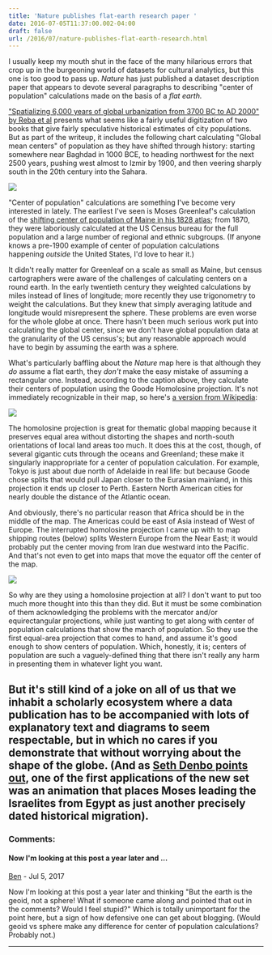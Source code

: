 ```yaml
---
title: 'Nature publishes flat-earth research paper '
date: 2016-07-05T11:37:00.002-04:00
draft: false
url: /2016/07/nature-publishes-flat-earth-research.html
---
```


I usually keep my mouth shut in the face of the many hilarious errors that crop up in the burgeoning world of datasets for cultural analytics, but this one is too good to pass up. _Nature_ has just published a dataset description paper that appears to devote several paragraphs to describing "center of population" calculations made on the basis of a _flat earth._

["Spatializing 6,000 years of global urbanization from 3700 BC to AD 2000" by Reba et al](http://www.nature.com/articles/sdata201634#technical-validation) presents what seems like a fairly useful digitization of two books that give fairly speculative historical estimates of city populations. But as part of the writeup, it includes the following chart calculating "Global mean centers" of population as they have shifted through history: starting somewhere near Baghdad in 1000 BCE, to heading northwest for the next 2500 years, pushing west almost to Izmir by 1900, and then veering sharply south in the 20th century into the Sahara.

[![](https://2.bp.blogspot.com/-WBeb08fzHQM/V3vE9JKkLTI/AAAAAAAAG74/MqDmk_4axWcH7YQlWWPLZNcj7ZnJVb-3wCLcB/s1600/Screen%2BShot%2B2016-07-05%2Bat%2B10.29.44%2BAM.png)](https://2.bp.blogspot.com/-WBeb08fzHQM/V3vE9JKkLTI/AAAAAAAAG74/MqDmk_4axWcH7YQlWWPLZNcj7ZnJVb-3wCLcB/s1600/Screen%2BShot%2B2016-07-05%2Bat%2B10.29.44%2BAM.png)

"Center of population" calculations are something I've become very interested in lately. The earliest I've seen is Moses Greenleaf's calculation of the [shifting center of population of Maine in his 1828 atlas](http://www.davidrumsey.com/luna/servlet/detail/RUMSEY~8~1~24208~880040:Maine,-inhabited-part-?sort=pub_list_no_initialsort%2Cpub_list_no_initialsort%2Cpub_list_no_initialsort%2Cpub_date?&qvq=q:Greenleaf%2Bmoses;sort:pub_list_no_initialsort%2Cpub_list_no_initialsort%2Cpub_list_no_initialsort%2Cpub_date;lc:RUMSEY~8~1&mi=8&trs=10); from 1870, they were laboriously calculated at the US Census bureau for the full population and a large number of regional and ethnic subgroups. (If anyone knows a pre-1900 example of center of population calculations happening *outside* the United States, I'd love to hear it.)

It didn't really matter for Greenleaf on a scale as small as Maine, but census cartographers were aware of the challenges of calculating centers on a round earth. In the early twentieth century they weighted calculations by miles instead of lines of longitude; more recently they use trigonometry to weight the calculations. But they knew that simply averaging latitude and longitude would misrepresent the sphere. These problems are even worse for the whole globe at once. There hasn't been much serious work put into calculating the global center, since we don't have global population data at the granularity of the US census's; but any reasonable approach would have to begin by assuming the earth was a sphere.

What's particularly baffling about the _Nature_ map here is that although they _do_ assume a flat earth, they _don't_ make the easy mistake of assuming a rectangular one. Instead, according to the caption above, they calculate their centers of population using the Goode Homolosine projection. It's not immediately recognizable in their map, so here's [a version from Wikipedia](https://en.wikipedia.org/wiki/Goode_homolosine_projection):

[![](https://4.bp.blogspot.com/-Zf-nWxgFes8/V3vJlJ-nsrI/AAAAAAAAG8E/j8rbswhw_bEfkDqHguQx7LOKd4YwWpU9wCLcB/s320/Goode_homolosine_projection_SW.jpg)](https://4.bp.blogspot.com/-Zf-nWxgFes8/V3vJlJ-nsrI/AAAAAAAAG8E/j8rbswhw_bEfkDqHguQx7LOKd4YwWpU9wCLcB/s1600/Goode_homolosine_projection_SW.jpg)

The homolosine projection is great for thematic global mapping because it preserves equal area without distorting the shapes and north-south orientations of local land areas too much. It does this at the cost, though, of several gigantic cuts through the oceans and Greenland; these make it singularly inappropriate for a center of population calculation. For example, Tokyo is just about due north of Adelaide in real life: but because Goode chose splits that would pull Japan closer to the Eurasian mainland, in this projection it ends up closer to Perth. Eastern North American cities for nearly double the distance of the Atlantic ocean.

And obviously, there's no particular reason that Africa should be in the middle of the map. The Americas could be east of Asia instead of West of Europe. The interrupted homolosine projection I came up with to map shipping routes (below) splits Western Europe from the Near East; it would probably put the center moving from Iran due westward into the Pacific. And that's not even to get into maps that move the equator off the center of the map.

[![](https://4.bp.blogspot.com/-4yYww0T_quc/V3vOGOcFGxI/AAAAAAAAG8Q/0VqFDspjx3MLT0ahQx1mis1oAdVoKMStQCLcB/s640/Screen%2BShot%2B2016-07-05%2Bat%2B11.10.39%2BAM.png)](https://4.bp.blogspot.com/-4yYww0T_quc/V3vOGOcFGxI/AAAAAAAAG8Q/0VqFDspjx3MLT0ahQx1mis1oAdVoKMStQCLcB/s1600/Screen%2BShot%2B2016-07-05%2Bat%2B11.10.39%2BAM.png)

So why are they using a homolosine projection at all? I don't want to put too much more thought into this than they did. But it must be some combination of them acknowledging the problems with the mercator and/or equirectangular projections, while just wanting to get along with center of population calculations that show the march of population. So they use the first equal-area projection that comes to hand, and assume it's good enough to show centers of population. Which, honestly, it is; centers of population are such a vaguely-defined thing that there isn't really any harm in presenting them in whatever light you want.

## But it's still kind of a joke on all of us that we inhabit a scholarly ecosystem where a data publication has to be accompanied with lots of explanatory text and diagrams to seem respectable, but in which no cares if you demonstrate that without worrying about the shape of the globe. (And as [Seth Denbo points out](https://twitter.com/seth_denbo/status/748516710181801988), one of the first applications of the new set was an animation that places Moses leading the Israelites from Egypt as just another precisely dated historical migration).

### Comments:

#### Now I'm looking at this post a year later and ...

[Ben](https://www.blogger.com/profile/04856020368342677253 'noreply@blogger.com') - <time datetime="2017-07-21T09:50:45.553-04:00">Jul 5, 2017</time>

Now I'm looking at this post a year later and thinking "But the earth is the geoid, not a sphere! What if someone came along and pointed that out in the comments? Would I feel stupid?" Which is totally unimportant for the point here, but a sign of how defensive one can get about blogging. (Would geoid vs sphere make any difference for center of population calculations? Probably not.)

<hr />

